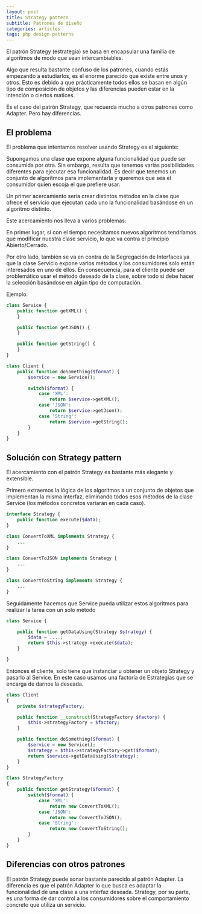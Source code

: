 ```yaml
---
layout: post
title: Strategy pattern
subtitle: Patrones de diseño
categories: articles
tags: php design-patterns
---
```


El patrón Strategy (estrategia) se basa en encapsular una familia de algoritmos de modo que sean intercambiables.

Algo que resulta bastante confuso de los patrones, cuando estás empezando a estudiarlos, es el enorme parecido que existe entre unos y otros. Esto es debido a que prácticamente todos ellos se basan en algún tipo de composición de objetos y las diferencias pueden estar en la intención o ciertos matices.

Es el caso del patrón Strategy, que recuerda mucho a otros patrones como Adapter. Pero hay diferencias.


## El problema

El problema que intentamos resolver usando Strategy es el siguiente:

Supongamos una clase que expone alguna funcionalidad que puede ser consumida por otra. Sin embargo, resulta que tenemos varias posibilidades diferentes para ejecutar esa funcionalidad. Es decir que tenemos un conjunto de algoritmos para implementarla y queremos que sea el consumidor quien escoja el que prefiere usar.

Un primer acercamiento sería crear distintos métodos en la clase que ofrece el servicio que ejecutan cada uno la funcionalidad basándose en un algoritmo distinto.

Este acercamiento nos lleva a varios problemas:

En primer lugar, si con el tiempo necesitamos nuevos algoritmos tendríamos que modificar nuestra clase servicio, lo que va contra el principio Abierto/Cerrado.

Por otro lado, también se va en contra de la Segregación de Interfaces ya que la clase Servicio expone varios métodos y los consumidores solo están interesados en uno de ellos. En consecuencia, para el cliente puede ser problemático usar el método deseado de la clase, sobre todo si debe hacer la selección basándose en algún tipo de computación.

Ejemplo:

```php
class Service {
    public function getXML() {
    }

    public function getJSON() {
    }

    public function getString() {
    }
}

class Client {
    public function doSomething($format) {
        $service = new Service();

        switch($format) {
            case 'XML':
                return $service->getXML();
            case 'JSON':
                return $service->getJson();
            case 'String':
                return $service->getString();
        }
    }
}
```


## Solución con Strategy pattern

El acercamiento con el patrón Strategy es bastante más elegante y extensible.

Primero extraemos la lógica de los algoritmos a un conjunto de objetos que implementan la misma interfaz, eliminando todos esos métodos de la clase Service (los métodos concretos variarán en cada caso).

```php
interface Strategy {
    public function execute($data);
}

class ConvertToXML implements Strategy {
    ...
}

class ConvertToJSON implements Strategy {
    ...
}

class ConvertToString implements Strategy {
    ...
}
```

Seguidamente hacemos que Service pueda utilizar estos algoritmos para realizar la tarea con un solo método

```php
class Service {

    public function getDataUsing(Strategy $strategy) {
        $data = ....;
        return $this->strategy->execute($data);
    }

}
```

Entonces el cliente, solo tiene que instanciar u obtener un objeto Strategy y pasarlo al Service. En este caso usamos una factoría de Estrategias que se encarga de darnos la deseada.

```php
class Client
{
    private $strategyFactory;

    public function __construct(StrategyFactory $factory) {
        $this->strategyFactory = $factory;
    }

    public function doSomething($format) {
        $service = new Service();
        $strategy = $this->strategyFactory->get($format);
        return $service->getDataUsing($strategy);
    }
}

Class StrategyFactory
{
    public function getStrategy($format) {
        switch($format) {
            case 'XML':
                return new ConvertToXML();
            case 'JSON':
                return new ConvertToJSON();
            case 'String':
                return new ConvertToString();
        }
    }
}
```


## Diferencias con otros patrones

El patrón Strategy puede sonar bastante parecido al patrón Adapter. La diferencia es que el patrón Adapter lo que busca es adaptar la funcionalidad de una clase a una interfaz deseada. Strategy, por su parte, es una forma de dar control a los consumidores sobre el comportamiento concreto que utiliza un servicio.
